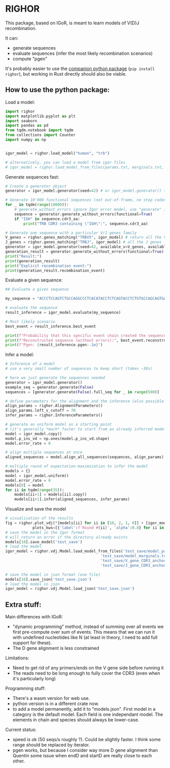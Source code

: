 # RIGHOR

This package, based on IGoR, is meant to learn models of V(D)J recombination.

It can:
- generate sequences
- evaluate sequences (infer the most likely recombination scenarios)
- compute "pgen"

It's probably easier to use the [companion python package](https://pypi.org/project/righor/) (`pip install righor`), but working in Rust directly should also be viable.


How to use the python package:
------------------------------

Load a model:
```py
import righor
import matplotlib.pyplot as plt
import seaborn
import pandas as pd
from tqdm.notebook import tqdm
from collections import Counter
import numpy as np


igor_model = righor.load_model("human", "trb")

# alternatively, you can load a model from igor files
# igor_model = righor.load_model_from_files(params.txt, marginals.txt, anchor_v.csv, anchor_j.csv)
```

Generate sequences fast:

```py
# Create a generator object
generator = igor_model.generator(seed=42) # or igor_model.generator() to run it without a seed

# Generate 10'000 functional sequences (not out-of-frame, no stop codons, right boundaries)
for _ in tqdm(range(10000)):
    # generate_without_errors ignore Igor error model, use "generate" if this is needed
    sequence = generator.generate_without_errors(functional=True)
    if "IGH" in sequence.cdr3_aa:
        print("TRB CDR3 containing \"IGH\":", sequence.cdr3_aa)

# Generate one sequence with a particular V/J genes family
V_genes = righor.genes_matching("TRBV5", igor_model) # return all the V genes that match TRBV5
J_genes = righor.genes_matching("TRBJ", igor_model) # all the J genes
generator = igor_model.generator(seed=42, available_v=V_genes, available_j=J_genes)
generation_result = generator.generate_without_errors(functional=True)
print("Result:")
print(generation_result)
print("Explicit recombination event:")
print(generation_result.recombination_event)
```

Evaluate a given sequence:

```py
## Evaluate a given sequence

my_sequence = "ACCCTCCAGTCTGCCAGGCCCTCACATACCTCTCAGTACCTCTGTGCCAGCAGTGAGGACAGGGACGTCACTGAAGCTTTCTTTGGACAAGGCACC"

# evaluate the sequence
result_inference = igor_model.evaluate(my_sequence)

# Most likely scenario
best_event = result_inference.best_event

print(f"Probability that this specific event chain created the sequence: {best_event.likelihood / result_inference.likelihood:.2f}.")
print(f"Reconstructed sequence (without errors):", best_event.reconstructed_sequence)
print(f"Pgen: {result_inference.pgen:.1e}")
```

Infer a model:

```py
# Inference of a model 
# use a very small number of sequences to keep short (takes ~30s)

# here we just generate the sequences needed
generator = igor_model.generator()
example_seq = generator.generate(False)
sequences = [generator.generate(False).full_seq for _ in range(500)]

# define parameters for the alignment and the inference (also possible for the evaluation)
align_params = righor.AlignmentParameters()
align_params.left_v_cutoff = 70
infer_params = righor.InferenceParameters()

# generate an uniform model as a starting point 
# (it's generally *much* faster to start from an already inferred model)
model = igor_model.copy()
model.p_ins_vd = np.ones(model.p_ins_vd.shape)
model.error_rate = 0

# align multiple sequences at once
aligned_sequences = model.align_all_sequences(sequences, align_params)

# multiple round of expectation-maximization to infer the model
models = {}
model = igor_model.uniform()
model.error_rate = 0
models[0] = model
for ii in tqdm(range(35)):
    models[ii+1] = models[ii].copy()
    models[ii+1].infer(aligned_sequences, infer_params)
```

Visualize and save the model
```py
# visualisation of the results
fig = righor.plot_vdj(*[models[ii] for ii in [10, 2, 1, 0]] + [igor_model],
            plots_kws=[{'label':f'Round #{ii}', 'alpha':0.8} for ii in [10,2, 1, 0]] + [{'label':f'og'}] )
# save the model in the Igor format
# will return an error if the directory already exists
models[10].save_model('test_save')
# load the model
igor_model = righor.vdj.Model.load_model_from_files('test_save/model_params.txt',
                                          'test_save/model_marginals.txt',
                                          'test_save/V_gene_CDR3_anchors.csv',
                                          'test_save/J_gene_CDR3_anchors.csv')

# save the model in json format (one file)
models[10].save_json('test_save.json')
# load the model in json
igor_model = righor.vdj.Model.load_json('test_save.json')
```
Extra stuff:
------------

Main differences with IGoR:
- "dynamic programming" method, instead of summing over all events we first pre-compute over sum of events. This means that we can run it with undefined nucleotides like N (at least in theory, I need to add full support for these).
- The D gene alignment is less constrained

Limitations:
- Need to get rid of any primers/ends on the V gene side before running it
- The reads need to be long enough to fully cover the CDR3 (even when it's particularly long)


Programming stuff:
- There's a wasm version for web use.
- python version is in a different crate now.
- to add a model permanently, add it to "models.json". First model in a category is the default model. Each field is one independant model. The elements in chain and species should always be lower-case.

Current status:
- speed is ok (50 seqs/s roughly ?). Could be slightly faster. I think some range should be replaced by iterator.
- pgen works, but because I consider way more D gene alignment than Quentin some issue when endD and startD are really close to each other.
